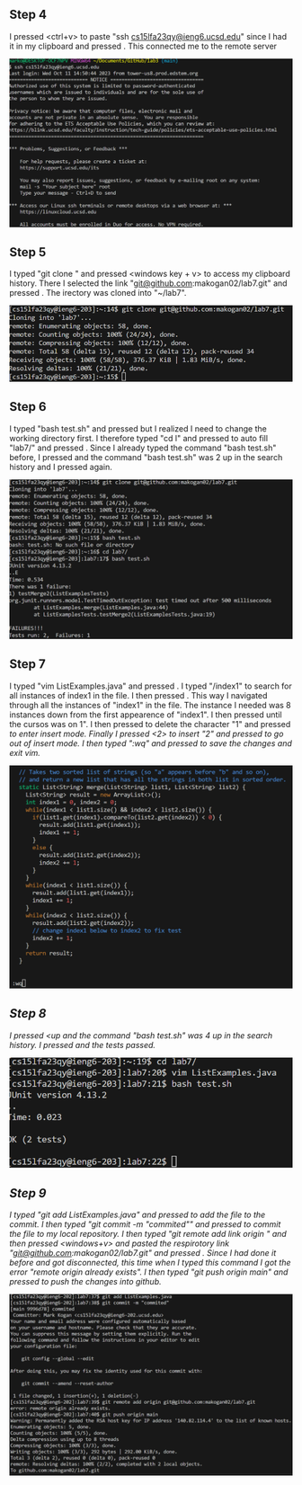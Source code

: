 ## Step 4  ##
I pressed <ctrl+v> to paste "ssh cs15lfa23qy@ieng6.ucsd.edu" since I had it in my clipboard and pressed <enter>. This connected me to the remote server

![image](step4.png)

## Step 5 ##
I typed "git clone " and pressed <windows key + v> to access my clipboard history. There I selected the link "git@github.com:makogan02/lab7.git" and pressed <enter>. The irectory was cloned into "~/lab7".

![image](step5.png)

## Step 6 ##
I typed "bash test.sh" and pressed <enter> but I realized I need to change the working directory first. I therefore typed "cd l" and pressed <tab> to auto fill "lab7/" and pressed <enter>. Since I already typed the command "bash test.sh" before, I pressed <up><up> and the command "bash test.sh" was 2 up in the search history and I pressed <enter> again.

![image](step6.png)

## Step 7 ##
I typed "vim ListExamples.java" and pressed <enter>. I typed "/index1" to search for all instances of index1 in the file. I then pressed <enter><n><n><n><n><n><n><n><n>. This way I navigated through all the instances of "index1" in the file. The instance I needed was 8 instances down from the first appearence of "index1". I then pressed <l><l><l><l><l> until the cursos was on 1".  I then pressed <x> to delete the character "1" and pressed <i> to enter insert mode. Finally I pressed <2> to insert "2" and pressed <esc> to go out of insert mode. I then typed ":wq" and pressed <enter> to save the changes and exit vim.

![image](step7.png)

## Step 8 ## 

I pressed <up><up><up><up and the command "bash test.sh" was 4 up in the search history. I pressed <enter> and the tests passed.

![image](step8.png)

## Step 9 ##

I typed "git add ListExamples.java" and pressed <enter> to add the file to the commit. I then typed "git commit -m "commited"" and pressed <enter> to commit the file to my local repository. I then typed "git remote add link origin " and then pressed <windows+v> and pasted the respirotory link "git@github.com:makogan02/lab7.git" and pressed <enter>. Since I had done it before and got disconnected, this time when I typed this command I got the error "remote origin already exists". I then typed "git push origin main" and pressed <enter> to push the changes into github. 

![image](step9.png)
																																																																																																																																																																															
